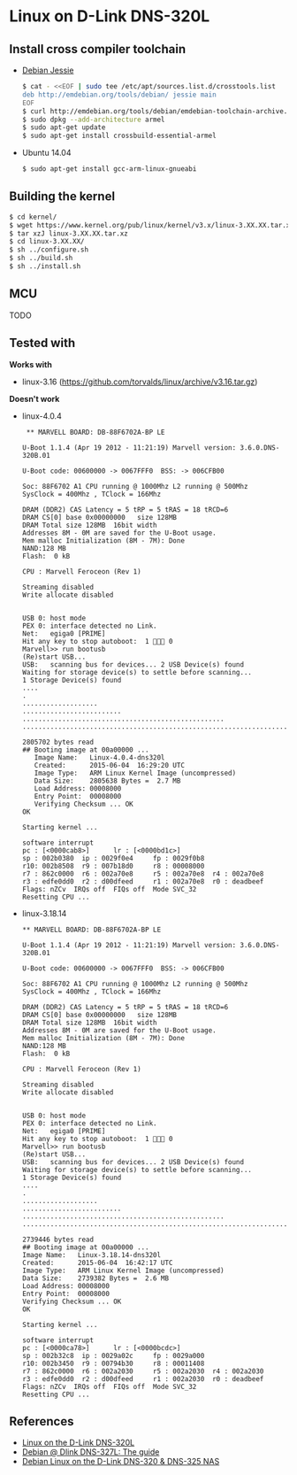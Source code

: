 # Linux on D-Link DNS-320L

Install cross compiler toolchain
--------------------------------

* [Debian Jessie][deb-cross]
    ```bash
    $ cat - <<EOF | sudo tee /etc/apt/sources.list.d/crosstools.list 
    deb http://emdebian.org/tools/debian/ jessie main
    EOF
    $ curl http://emdebian.org/tools/debian/emdebian-toolchain-archive.key | sudo apt-key add -
    $ sudo dpkg --add-architecture armel
    $ sudo apt-get update
    $ sudo apt-get install crossbuild-essential-armel
    ```

* Ubuntu 14.04
    ```bash
    $ sudo apt-get install gcc-arm-linux-gnueabi
    ```

[deb-cross]: https://wiki.debian.org/CrossToolchains#Installation

Building the kernel
-------------------

```bash
$ cd kernel/
$ wget https://www.kernel.org/pub/linux/kernel/v3.x/linux-3.XX.XX.tar.xz
$ tar xzJ linux-3.XX.XX.tar.xz
$ cd linux-3.XX.XX/
$ sh ../configure.sh
$ sh ../build.sh
$ sh ../install.sh
```

MCU
------------
TODO


Tested with
-----------
**Works with**

* linux-3.16 (https://github.com/torvalds/linux/archive/v3.16.tar.gz)

**Doesn't work**

* linux-4.0.4
    ```
     ** MARVELL BOARD: DB-88F6702A-BP LE 
    
    U-Boot 1.1.4 (Apr 19 2012 - 11:21:19) Marvell version: 3.6.0.DNS-320B.01
    
    U-Boot code: 00600000 -> 0067FFF0  BSS: -> 006CFB00
    
    Soc: 88F6702 A1 CPU running @ 1000Mhz L2 running @ 500Mhz
    SysClock = 400Mhz , TClock = 166Mhz 
    
    DRAM (DDR2) CAS Latency = 5 tRP = 5 tRAS = 18 tRCD=6
    DRAM CS[0] base 0x00000000   size 128MB 
    DRAM Total size 128MB  16bit width
    Addresses 8M - 0M are saved for the U-Boot usage.
    Mem malloc Initialization (8M - 7M): Done
    NAND:128 MB
    Flash:  0 kB
    
    CPU : Marvell Feroceon (Rev 1)
    
    Streaming disabled 
    Write allocate disabled
    
    
    USB 0: host mode
    PEX 0: interface detected no Link.
    Net:   egiga0 [PRIME]
    Hit any key to stop autoboot:  1  0 
    Marvell>> run bootusb
    (Re)start USB...
    USB:   scanning bus for devices... 2 USB Device(s) found
    Waiting for storage device(s) to settle before scanning...
    1 Storage Device(s) found
    ....
    .
    ...................
    .........................
    ...................................................
    ...........................................................................................................................................................................
    
    2805702 bytes read
    ## Booting image at 00a00000 ...
       Image Name:   Linux-4.0.4-dns320l
       Created:      2015-06-04  16:29:20 UTC
       Image Type:   ARM Linux Kernel Image (uncompressed)
       Data Size:    2805638 Bytes =  2.7 MB
       Load Address: 00008000
       Entry Point:  00008000
       Verifying Checksum ... OK
    OK
    
    Starting kernel ...
    
    software interrupt
    pc : [<0000cab8>]	   lr : [<0000bd1c>]
    sp : 002b0380  ip : 0029f0e4	 fp : 0029f0b8
    r10: 002b8508  r9 : 007b18d0	 r8 : 00008000
    r7 : 862c0000  r6 : 002a70e8	 r5 : 002a70e8  r4 : 002a70e8
    r3 : edfe0dd0  r2 : d00dfeed	 r1 : 002a70e8  r0 : deadbeef
    Flags: nZCv  IRQs off  FIQs off  Mode SVC_32
    Resetting CPU ...
    ```
* linux-3.18.14
    ```
    ** MARVELL BOARD: DB-88F6702A-BP LE 
    
    U-Boot 1.1.4 (Apr 19 2012 - 11:21:19) Marvell version: 3.6.0.DNS-320B.01
    
    U-Boot code: 00600000 -> 0067FFF0  BSS: -> 006CFB00
    
    Soc: 88F6702 A1 CPU running @ 1000Mhz L2 running @ 500Mhz
    SysClock = 400Mhz , TClock = 166Mhz 
    
    DRAM (DDR2) CAS Latency = 5 tRP = 5 tRAS = 18 tRCD=6
    DRAM CS[0] base 0x00000000   size 128MB 
    DRAM Total size 128MB  16bit width
    Addresses 8M - 0M are saved for the U-Boot usage.
    Mem malloc Initialization (8M - 7M): Done
    NAND:128 MB
    Flash:  0 kB
    
    CPU : Marvell Feroceon (Rev 1)
    
    Streaming disabled 
    Write allocate disabled
    
    
    USB 0: host mode
    PEX 0: interface detected no Link.
    Net:   egiga0 [PRIME]
    Hit any key to stop autoboot:  1  0 
    Marvell>> run bootusb
    (Re)start USB...
    USB:   scanning bus for devices... 2 USB Device(s) found
    Waiting for storage device(s) to settle before scanning...
    1 Storage Device(s) found
    ....
    .
    ...................
    .........................
    ...................................................
    .....................................................................................................................................................................
    
    2739446 bytes read
    ## Booting image at 00a00000 ...
    Image Name:   Linux-3.18.14-dns320l
    Created:      2015-06-04  16:42:17 UTC
    Image Type:   ARM Linux Kernel Image (uncompressed)
    Data Size:    2739382 Bytes =  2.6 MB
    Load Address: 00008000
    Entry Point:  00008000
    Verifying Checksum ... OK
    OK
    
    Starting kernel ...
    
    software interrupt
    pc : [<0000ca78>]	   lr : [<0000bcdc>]
    sp : 002b32c8  ip : 0029a02c	 fp : 0029a000
    r10: 002b3450  r9 : 00794b30	 r8 : 00011408
    r7 : 862c0000  r6 : 002a2030	 r5 : 002a2030  r4 : 002a2030
    r3 : edfe0dd0  r2 : d00dfeed	 r1 : 002a2030  r0 : deadbeef
    Flags: nZCv  IRQs off  FIQs off  Mode SVC_32
    Resetting CPU ...
    ```


References
----------
* [Linux on the D-Link DNS-320L][boe]
* [Debian @ Dlink DNS-327L: The guide][nec]
* [Debian Linux on the D-Link DNS-320 & DNS-325 NAS][len]


[nec]: http://ncrmnt.org/wp/2015/02/15/debian-dlink-dns-327l-the-guide/
[boe]: http://www.aboehler.at/doku/doku.php/projects:dns320l
[len]: http://jamie.lentin.co.uk/devices/dlink-dns325/
